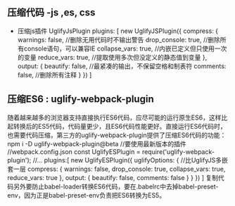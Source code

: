 ## 压缩代码 -js ,es, css

- 压缩js插件 UglifyJsPlugin
plugins: [
    new UglifyJSPlugin({
        compress: {
            warnings: false,  //删除无用代码时不输出警告
            drop_console: true,  //删除所有console语句，可以兼容IE
            collapse_vars: true,  //内嵌已定义但只使用一次的变量
            reduce_vars: true,  //提取使用多次但没定义的静态值到变量
        },
        output: {
            beautify: false, //最紧凑的输出，不保留空格和制表符
            comments: false, //删除所有注释
        }
    })
]

## 压缩ES6 : uglify-webpack-plugin

随着越来越多的浏览器支持直接执行ES6代码，应尽可能的运行原生ES6，这样比起转换后的ES5代码，代码量更少，且ES6代码性能更好。直接运行ES6代码时，也需要代码压缩，第三方的uglify-webpack-plugin提供了压缩ES6代码的功能：
npm i -D uglify-webpack-plugin@beta //要使用最新版本的插件
//webpack.config.json
const UglifyESPlugin = require('uglify-webpack-plugin');
//...
plugins:[
    new UglifyESPlugin({
        uglifyOptions: {  //比UglifyJS多嵌套一层
            compress: {
                warnings: false,
                drop_console: true,
                collapse_vars: true,
                reduce_vars: true
            },
            output: {
                beautify: false,
                comments: false
            }
        }
    })
]
复制代码另外要防止babel-loader转换ES6代码，要在.babelrc中去掉babel-preset-env，因为正是babel-preset-env负责把ES6转换为ES5。